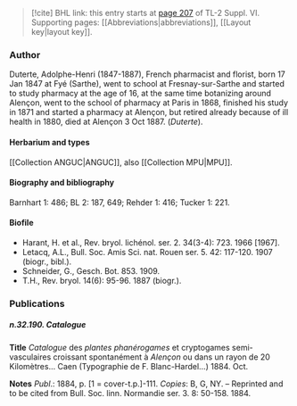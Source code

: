 > [!cite] BHL link: this entry starts at [page 207](https://www.biodiversitylibrary.org/item/103835#page/217/mode/1up) of TL-2 Suppl. VI.
> Supporting pages: [[Abbreviations|abbreviations]], [[Layout key|layout key]].

### Author

Duterte, Adolphe-Henri (1847-1887), French pharmacist and florist, born 17 Jan 1847 at Fyé (Sarthe), went to school at Fresnay-sur-Sarthe and started to study pharmacy at the age of 16, at the same time botanizing around Alençon, went to the school of pharmacy at Paris in 1868, finished his study in 1871 and started a pharmacy at Alençon, but retired already because of ill health in 1880, died at Alençon 3 Oct 1887. (*Duterte*).

#### Herbarium and types

[[Collection ANGUC|ANGUC]], also [[Collection MPU|MPU]].

#### Biography and bibliography

Barnhart 1: 486; BL 2: 187, 649; Rehder 1: 416; Tucker 1: 221.

#### Biofile

- Harant, H. et al., Rev. bryol. lichénol. ser. 2. 34(3-4): 723. 1966 \[1967\].
- Letacq, A.L., Bull. Soc. Amis Sci. nat. Rouen ser. 5. 42: 117-120. 1907 (biogr., bibl.).
- Schneider, G., Gesch. Bot. 853. 1909.
- T.H., Rev. bryol. 14(6): 95-96. 1887 (biogr.).

### Publications

##### n.32.190. Catalogue

**Title**
*Catalogue* des *plantes phanérogames* et cryptogames semi-vasculaires croissant spontanément à *Alençon* ou dans un rayon de 20 Kilomètres... Caen (Typographie de F. Blanc-Hardel...) 1884. Oct.

**Notes**
*Publ*.: 1884, p. \[1 = cover-t.p.\]-111. *Copies*: B, G, NY. – Reprinted and to be cited from Bull. Soc. linn. Normandie ser. 3. 8: 50-158. 1884.

